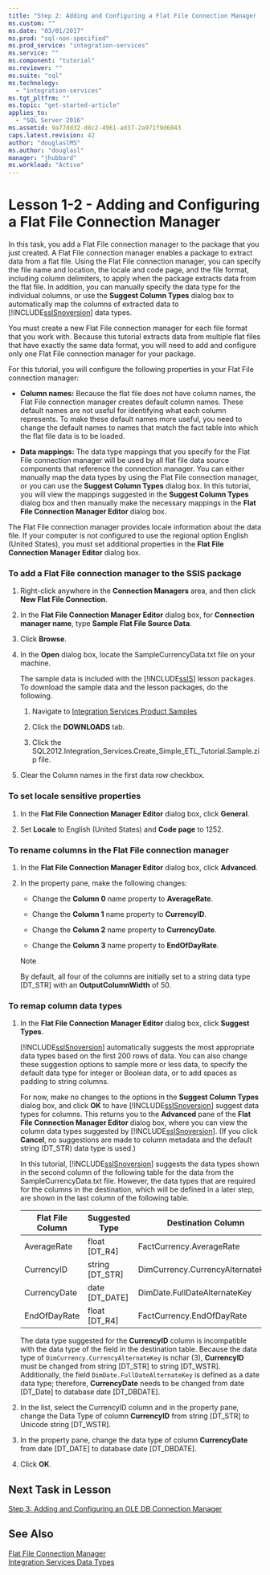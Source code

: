 ```yaml
---
title: "Step 2: Adding and Configuring a Flat File Connection Manager | Microsoft Docs"
ms.custom: ""
ms.date: "03/01/2017"
ms.prod: "sql-non-specified"
ms.prod_service: "integration-services"
ms.service: ""
ms.component: "tutorial"
ms.reviewer: ""
ms.suite: "sql"
ms.technology: 
  - "integration-services"
ms.tgt_pltfrm: ""
ms.topic: "get-started-article"
applies_to: 
  - "SQL Server 2016"
ms.assetid: 9a77dd32-d8c2-4961-ad37-2a971f9d6043
caps.latest.revision: 42
author: "douglaslMS"
ms.author: "douglasl"
manager: "jhubbard"
ms.workload: "Active"
---
```

# Lesson 1-2 - Adding and Configuring a Flat File Connection Manager
In this task, you add a Flat File connection manager to the package that you just created. A Flat File connection manager enables a package to extract data from a flat file. Using the Flat File connection manager, you can specify the file name and location, the locale and code page, and the file format, including column delimiters, to apply when the package extracts data from the flat file. In addition, you can manually specify the data type for the individual columns, or use the **Suggest Column Types** dialog box to automatically map the columns of extracted data to [!INCLUDE[ssISnoversion](../includes/ssisnoversion-md.md)] data types.  
  
You must create a new Flat File connection manager for each file format that you work with. Because this tutorial extracts data from multiple flat files that have exactly the same data format, you will need to add and configure only one Flat File connection manager for your package.  
  
For this tutorial, you will configure the following properties in your Flat File connection manager:  
  
-   **Column names:** Because the flat file does not have column names, the Flat File connection manager creates default column names. These default names are not useful for identifying what each column represents. To make these default names more useful, you need to change the default names to names that match the fact table into which the flat file data is to be loaded.  
  
-   **Data mappings:** The data type mappings that you specify for the Flat File connection manager will be used by all flat file data source components that reference the connection manager. You can either manually map the data types by using the Flat File connection manager, or you can use the **Suggest Column Types** dialog box. In this tutorial, you will view the mappings suggested in the **Suggest Column Types** dialog box and then manually make the necessary mappings in the **Flat File Connection Manager Editor** dialog box.  
  
The Flat File connection manager provides locale information about the data file. If your computer is not configured to use the regional option English (United States), you must set additional properties in the **Flat File Connection Manager Editor** dialog box.  
  
### To add a Flat File connection manager to the SSIS package  
  
1.  Right-click anywhere in the **Connection Managers** area, and then click **New Flat File Connection**.  
  
2.  In the **Flat File Connection Manager Editor** dialog box, for **Connection manager name**, type **Sample Flat File Source Data**.  
  
3.  Click **Browse**.  
  
4.  In the **Open** dialog box, locate the SampleCurrencyData.txt file on your machine.  
  
    The sample data is included with the [!INCLUDE[ssIS](../includes/ssis-md.md)] lesson packages. To download the sample data and the lesson packages, do the following.  
  
    1.  Navigate to [Integration Services Product Samples](http://go.microsoft.com/fwlink/?LinkId=275027)  
  
    2.  Click the **DOWNLOADS** tab.  
  
    3.  Click the  SQL2012.Integration_Services.Create_Simple_ETL_Tutorial.Sample.zip file.  
  
5.  Clear the Column names in the first data row checkbox.  
  
### To set locale sensitive properties  
  
1.  In the **Flat File Connection Manager Editor** dialog box, click **General**.  
  
2.  Set **Locale** to English (United States) and **Code page** to 1252.  
  
### To rename columns in the Flat File connection manager  
  
1.  In the **Flat File Connection Manager Editor** dialog box, click **Advanced**.  
  
2.  In the property pane, make the following changes:  
  
    -   Change the **Column 0** name property to **AverageRate**.  
  
    -   Change the **Column 1** name property to **CurrencyID**.  
  
    -   Change the **Column 2** name property to **CurrencyDate**.  
  
    -   Change the **Column 3** name property to **EndOfDayRate**.  
  
    > [!NOTE]  
    > By default, all four of the columns are initially set to a string data type [DT_STR] with an **OutputColumnWidth** of 50.  
  
### To remap column data types  
  
1.  In the **Flat File Connection Manager Editor** dialog box, click **Suggest Types**.  
  
    [!INCLUDE[ssISnoversion](../includes/ssisnoversion-md.md)] automatically suggests the most appropriate data types based on the first 200 rows of data. You can also change these suggestion options to sample more or less data, to specify the default data type for integer or Boolean data, or to add spaces as padding to string columns.  
  
    For now, make no changes to the options in the **Suggest Column Types** dialog box, and click **OK** to have [!INCLUDE[ssISnoversion](../includes/ssisnoversion-md.md)] suggest data types for columns. This returns you to the **Advanced** pane of the **Flat File Connection Manager Editor** dialog box, where you can view the column data types suggested by [!INCLUDE[ssISnoversion](../includes/ssisnoversion-md.md)]. (If you click **Cancel**, no suggestions are made to column metadata and the default string (DT_STR) data type is used.)  
  
    In this tutorial, [!INCLUDE[ssISnoversion](../includes/ssisnoversion-md.md)] suggests the data types shown in the second column of the following table for the data from the SampleCurrencyData.txt file. However, the data types that are required for the columns in the destination, which will be defined in a later step, are shown in the last column of the following table.  
  
    |Flat File Column|Suggested Type|Destination Column|Destination Type|  
    |--------------------|------------------|----------------------|--------------------|  
    |AverageRate|float [DT_R4]|FactCurrency.AverageRate|float|  
    |CurrencyID|string [DT_STR]|DimCurrency.CurrencyAlternateKey|nchar(3)|  
    |CurrencyDate|date [DT_DATE]|DimDate.FullDateAlternateKey|date|  
    |EndOfDayRate|float [DT_R4]|FactCurrency.EndOfDayRate|float|  
  
    The data type suggested for the **CurrencyID** column is incompatible with the data type of the field in the destination table. Because the data type of `DimCurrency.CurrencyAlternateKey` is nchar (3), **CurrencyID** must be changed from string [DT_STR] to string [DT_WSTR]. Additionally, the field `DimDate.FullDateAlternateKey` is defined as a date data type; therefore, **CurrencyDate** needs to be changed from date [DT_Date] to database date [DT_DBDATE].  
  
2.  In the list, select the CurrencyID column and in the property pane, change the Data Type of column **CurrencyID** from string [DT_STR] to Unicode string [DT_WSTR].  
  
3.  In the property pane, change the data type of column **CurrencyDate** from date [DT_DATE] to database date [DT_DBDATE].  
  
4.  Click **OK**.  
  
## Next Task in Lesson  
[Step 3: Adding and Configuring an OLE DB Connection Manager](../integration-services/lesson-1-3-adding-and-configuring-an-ole-db-connection-manager.md)  
  
## See Also  
[Flat File Connection Manager](../integration-services/connection-manager/flat-file-connection-manager.md)  
[Integration Services Data Types](../integration-services/data-flow/integration-services-data-types.md)  
  
  
  
